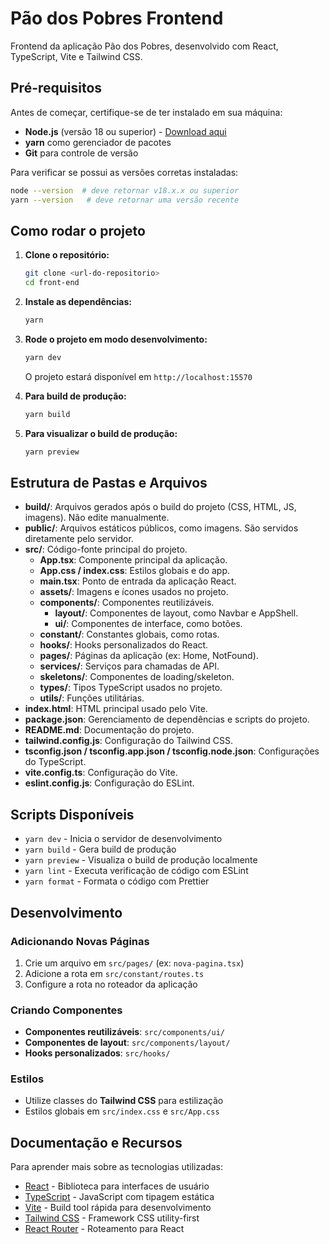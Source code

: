 # Pão dos Pobres Frontend

Frontend da aplicação Pão dos Pobres, desenvolvido com React, TypeScript, Vite e Tailwind CSS.

## Pré-requisitos

Antes de começar, certifique-se de ter instalado em sua máquina:

- **Node.js** (versão 18 ou superior) - [Download aqui](https://nodejs.org/)
- **yarn** como gerenciador de pacotes
- **Git** para controle de versão

Para verificar se possui as versões corretas instaladas:

```bash
node --version  # deve retornar v18.x.x ou superior
yarn --version   # deve retornar uma versão recente
```

## Como rodar o projeto

1. **Clone o repositório:**

   ```bash
   git clone <url-do-repositorio>
   cd front-end
   ```

2. **Instale as dependências:**

   ```bash
   yarn
   ```

3. **Rode o projeto em modo desenvolvimento:**

   ```bash
   yarn dev
   ```

   O projeto estará disponível em `http://localhost:15570`

4. **Para build de produção:**

   ```bash
   yarn build
   ```

5. **Para visualizar o build de produção:**
   ```bash
   yarn preview
   ```

## Estrutura de Pastas e Arquivos

- **build/**: Arquivos gerados após o build do projeto (CSS, HTML, JS, imagens). Não edite manualmente.
- **public/**: Arquivos estáticos públicos, como imagens. São servidos diretamente pelo servidor.
- **src/**: Código-fonte principal do projeto.
  - **App.tsx**: Componente principal da aplicação.
  - **App.css / index.css**: Estilos globais e do app.
  - **main.tsx**: Ponto de entrada da aplicação React.
  - **assets/**: Imagens e ícones usados no projeto.
  - **components/**: Componentes reutilizáveis.
    - **layout/**: Componentes de layout, como Navbar e AppShell.
    - **ui/**: Componentes de interface, como botões.
  - **constant/**: Constantes globais, como rotas.
  - **hooks/**: Hooks personalizados do React.
  - **pages/**: Páginas da aplicação (ex: Home, NotFound).
  - **services/**: Serviços para chamadas de API.
  - **skeletons/**: Componentes de loading/skeleton.
  - **types/**: Tipos TypeScript usados no projeto.
  - **utils/**: Funções utilitárias.
- **index.html**: HTML principal usado pelo Vite.
- **package.json**: Gerenciamento de dependências e scripts do projeto.
- **README.md**: Documentação do projeto.
- **tailwind.config.js**: Configuração do Tailwind CSS.
- **tsconfig.json / tsconfig.app.json / tsconfig.node.json**: Configurações do TypeScript.
- **vite.config.ts**: Configuração do Vite.
- **eslint.config.js**: Configuração do ESLint.

## Scripts Disponíveis

- `yarn dev` - Inicia o servidor de desenvolvimento
- `yarn build` - Gera build de produção
- `yarn preview` - Visualiza o build de produção localmente
- `yarn lint` - Executa verificação de código com ESLint
- `yarn format` - Formata o código com Prettier

## Desenvolvimento

### Adicionando Novas Páginas

1. Crie um arquivo em `src/pages/` (ex: `nova-pagina.tsx`)
2. Adicione a rota em `src/constant/routes.ts`
3. Configure a rota no roteador da aplicação

### Criando Componentes

- **Componentes reutilizáveis**: `src/components/ui/`
- **Componentes de layout**: `src/components/layout/`
- **Hooks personalizados**: `src/hooks/`

### Estilos

- Utilize classes do **Tailwind CSS** para estilização
- Estilos globais em `src/index.css` e `src/App.css`

## Documentação e Recursos

Para aprender mais sobre as tecnologias utilizadas:

- [React](https://react.dev/) - Biblioteca para interfaces de usuário
- [TypeScript](https://www.typescriptlang.org/) - JavaScript com tipagem estática
- [Vite](https://vitejs.dev/) - Build tool rápida para desenvolvimento
- [Tailwind CSS](https://tailwindcss.com/) - Framework CSS utility-first
- [React Router](https://reactrouter.com/) - Roteamento para React